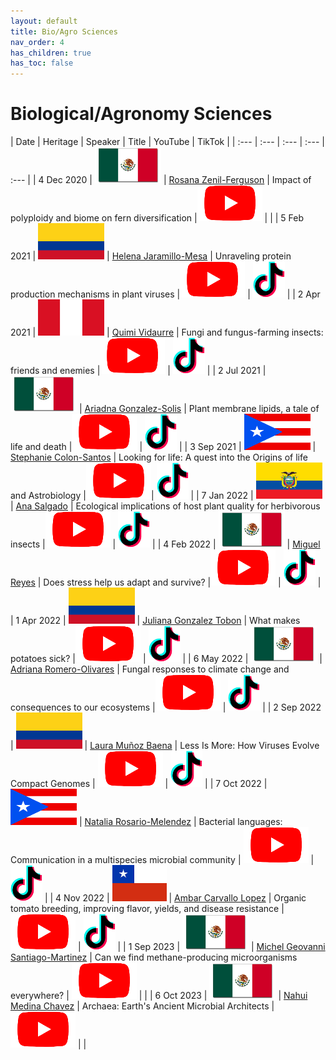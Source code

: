 ```yaml
---
layout: default
title: Bio/Agro Sciences
nav_order: 4
has_children: true
has_toc: false
---
```


# Biological/Agronomy Sciences


| Date | Heritage | Speaker | Title | YouTube | TikTok | 
| :---   | :--- | :--- | :---  | :--- | 
| 4 Dec 2020 | ![](../../assets/pics/flags/mexico.png) | [Rosana Zenil-Ferguson](https://solislemuslab.github.io/el-zoominario/topics/biology/rosanazenil.html) | Impact of polyploidy and biome on fern diversification |[![youtube (653k)](../../assets/icons16/youtube.png)](https://youtu.be/6H9z6vuKWfo) | |
| 5 Feb 2021 | ![](../../assets/pics/flags/colombia.png) | [Helena Jaramillo-Mesa](https://solislemuslab.github.io/el-zoominario/topics/biology/helenajaramillo.html) | Unraveling protein production mechanisms in plant viruses |[![youtube (653k)](../../assets/icons16/youtube.png)](https://youtu.be/wQuC_b4iI5M) | [![tiktok (653k)](../../assets/icons16/tiktok.png)](https://www.tiktok.com/@latinxinstem/video/7081437020916124970) |
| 2 Apr 2021 | ![](../../assets/pics/flags/peru.png) | [Quimi Vidaurre](https://solislemuslab.github.io/el-zoominario/topics/biology/quimividaurre.html) | Fungi and fungus-farming insects: friends and enemies |[![youtube (653k)](../../assets/icons16/youtube.png)](https://youtu.be/0lOztN-X0HU) | [![tiktok (653k)](../../assets/icons16/tiktok.png)](https://www.tiktok.com/@latinxinstem/video/7081439851245030702) |
| 2 Jul 2021 | ![](../../assets/pics/flags/mexico.png) | [Ariadna Gonzalez-Solis](https://solislemuslab.github.io/el-zoominario/topics/biology/ariadnagonzalez.html) | Plant membrane lipids, a tale of life and death |[![youtube (653k)](../../assets/icons16/youtube.png)](https://youtu.be/8_BDS0_YHFY) | [![tiktok (653k)](../../assets/icons16/tiktok.png)](https://www.tiktok.com/@latinxinstem/video/7081461220636953902) |
| 3 Sep 2021 | ![](../../assets/pics/flags/puertorico.png) | [Stephanie Colon-Santos](https://solislemuslab.github.io/el-zoominario/topics/biology/stephaniecolon.html) | Looking for life: A quest into the Origins of life and Astrobiology |[![youtube (653k)](../../assets/icons16/youtube.png)](https://www.youtube.com/watch?v=NdSkt3ZYqLU)| [![tiktok (653k)](../../assets/icons16/tiktok.png)](https://www.tiktok.com/@latinxinstem/video/7081790090736946475) |
| 7 Jan 2022 | ![](../../assets/pics/flags/ecuador.png) | [Ana Salgado](https://solislemuslab.github.io/el-zoominario/topics/biology/anasalgado.html) | Ecological implications of host plant quality for herbivorous insects |[![youtube (653k)](../../assets/icons16/youtube.png)](https://youtu.be/mWunY10j_Cg) | [![tiktok (653k)](../../assets/icons16/tiktok.png)](https://www.tiktok.com/@latinxinstem/video/7081823808188976426) | 
| 4 Feb 2022 | ![](../../assets/pics/flags/mexico.png) | [Miguel Reyes](https://solislemuslab.github.io/el-zoominario/topics/biology/miguelreyes.html) | Does stress help us adapt and survive? |[![youtube (653k)](../../assets/icons16/youtube.png)](https://youtu.be/gwM-z79vOYU) | [![tiktok (653k)](../../assets/icons16/tiktok.png)](https://www.tiktok.com/@latinxinstem/video/7081828221716548906) |
| 1 Apr 2022 | ![](../../assets/pics/flags/colombia.png) | [Juliana Gonzalez Tobon](https://solislemuslab.github.io/el-zoominario/topics/biology/julianagonzalez.html)  | What makes potatoes sick? |[![youtube (653k)](../../assets/icons16/youtube.png)](https://youtu.be/shf6BoJdgnM) | [![tiktok (653k)](../../assets/icons16/tiktok.png)](https://www.tiktok.com/@latinxinstem/video/7082000615148211502) |
| 6 May 2022 | ![](../../assets/pics/flags/mexico.png) | [Adriana Romero-Olivares](https://solislemuslab.github.io/el-zoominario/topics/biology/adrianaromero.html) | Fungal responses to climate change and consequences to our ecosystems |[![youtube (653k)](../../assets/icons16/youtube.png)](https://youtu.be/qA8V0M4T6Sc) | [![tiktok (653k)](../../assets/icons16/tiktok.png)](https://www.tiktok.com/@latinxinstem/video/7094753741391334698) | 
| 2 Sep 2022 | ![](../../assets/pics/flags/colombia.png) | [Laura Muñoz Baena](https://solislemuslab.github.io/el-zoominario/topics/biology/lauramunoz.html) | Less Is More: How Viruses Evolve Compact Genomes | [![youtube (653k)](../../assets/icons16/youtube.png)](https://youtu.be/ZXqX1t36OJY) | [![tiktok (653k)](../../assets/icons16/tiktok.png)](https://www.tiktok.com/@latinxinstem/video/7139207541518716206) |
| 7 Oct 2022 | ![](../../assets/pics/flags/puertorico.png) | [Natalia Rosario-Melendez](https://solislemuslab.github.io/el-zoominario/topics/biology/nataliarosario.html) | Bacterial languages: Communication in a multispecies microbial community | [![youtube (653k)](../../assets/icons16/youtube.png)](https://youtu.be/M-qMlF-cugQ) | [![tiktok (653k)](../../assets/icons16/tiktok.png)](https://www.tiktok.com/@latinxinstem/video/7151917710291619118) |
| 4 Nov 2022 | ![](../../assets/pics/flags/chile.png) | [Ambar Carvallo Lopez](https://solislemuslab.github.io/el-zoominario/topics/biology/ambarcarvallo.html) | Organic tomato breeding, improving flavor, yields, and disease resistance | [![youtube (653k)](../../assets/icons16/youtube.png)](https://youtu.be/IrqIlAfCaAs) | [![tiktok (653k)](../../assets/icons16/tiktok.png)](https://www.tiktok.com/@latinxinstem/video/7162536045966560558) |
| 1 Sep 2023 | ![](../../assets/pics/flags/mexico.png) | [Michel Geovanni Santiago-Martinez](https://solislemuslab.github.io/el-zoominario/topics/biology/geovannisantiago.html) | Can we find methane-producing microorganisms everywhere? | [![youtube (653k)](../../assets/icons16/youtube.png)](https://youtu.be/Rf0BrgU1KCc) | |
| 6 Oct 2023 | ![](../../assets/pics/flags/mexico.png) | [Nahui Medina Chavez](https://solislemuslab.github.io/el-zoominario/topics/biology/nahuimedina.html) | Archaea: Earth's Ancient Microbial Architects | [![youtube (653k)](../../assets/icons16/youtube.png)](https://youtu.be/_RgCvUAEc38) | |